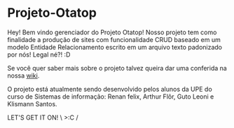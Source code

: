 # Projeto-Otatop
Hey! Bem vindo gerenciador do Projeto Otatop! Nosso projeto tem como finalidade a produção de sites com funcionalidade CRUD
baseado em um modelo Entidade Relacionamento escrito em um arquivo texto padonizado por nós! Legal né?! :D

Se você quer saber mais sobre o projeto talvez queira dar uma conferida na nossa [wiki](https://github.com/cb130felix/Projeto-Otatop/wiki/Descri%C3%A7%C3%A3o-do-Projeto).

O projeto está atualmente sendo desenvolvido pelos alunos da UPE do curso de Sistemas de informação: Renan felix, Arthur Flôr, Guto Leoni e Klismann Santos.

LET'S GET IT ON! \ >:C /
